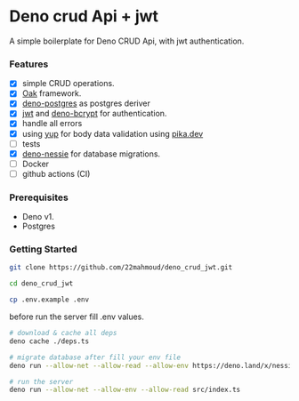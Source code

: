 # Deno crud Api + jwt

A simple boilerplate for Deno CRUD Api, with jwt authentication.

### Features

- [x] simple CRUD operations.
- [x] [Oak](https://github.com/oakserver/oak) framework.
- [x] [deno-postgres](https://github.com/buildondata/deno-postgres) as postgres deriver
- [x] [jwt](https://github.com/timonson/djwt) and [deno-bcrypt](https://github.com/JamesBroadberry/deno-bcrypt) for authentication.
- [x] handle all errors
- [x] using [yup](https://github.com/jquense/yup) for body data validation using [pika.dev](https://www.pika.dev/)
- [ ] tests
- [x] [deno-nessie](https://github.com/halvardssm/deno-nessie) for database migrations.
- [ ] Docker
- [ ] github actions (CI)

### Prerequisites

- Deno v1.
- Postgres

### Getting Started

```bash
git clone https://github.com/22mahmoud/deno_crud_jwt.git

cd deno_crud_jwt

cp .env.example .env
```

before run the server fill .env values.

```bash
# download & cache all deps
deno cache ./deps.ts

# migrate database after fill your env file
deno run --allow-net --allow-read --allow-env https://deno.land/x/nessie/cli.ts migrate

# run the server
deno run --allow-net --allow-env --allow-read src/index.ts
```
